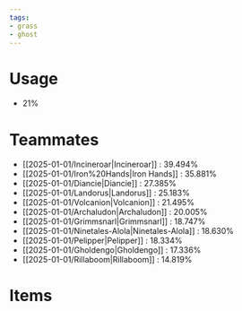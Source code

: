 ```yaml
---
tags:
- grass
- ghost
---
```

# Usage
- 21%
# Teammates
- [[2025-01-01/Incineroar|Incineroar]] : 39.494%
- [[2025-01-01/Iron%20Hands|Iron Hands]] : 35.881%
- [[2025-01-01/Diancie|Diancie]] : 27.385%
- [[2025-01-01/Landorus|Landorus]] : 25.183%
- [[2025-01-01/Volcanion|Volcanion]] : 21.495%
- [[2025-01-01/Archaludon|Archaludon]] : 20.005%
- [[2025-01-01/Grimmsnarl|Grimmsnarl]] : 18.747%
- [[2025-01-01/Ninetales-Alola|Ninetales-Alola]] : 18.630%
- [[2025-01-01/Pelipper|Pelipper]] : 18.334%
- [[2025-01-01/Gholdengo|Gholdengo]] : 17.336%
- [[2025-01-01/Rillaboom|Rillaboom]] : 14.819%
# Items